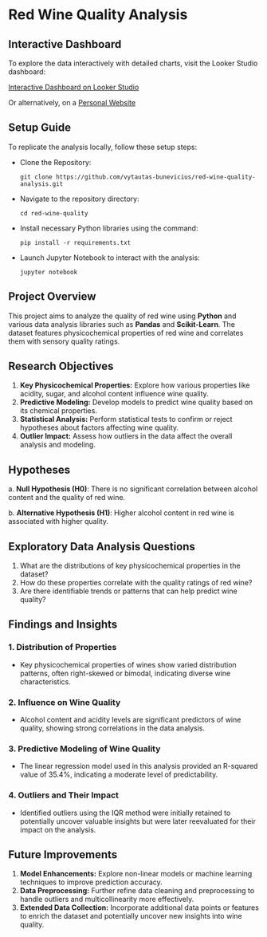 # Red Wine Quality Analysis

## Interactive Dashboard

To explore the data interactively with detailed charts, visit the Looker Studio dashboard:

[Interactive Dashboard on Looker Studio](https://lookerstudio.google.com/u/0/reporting/c4d22105-252e-422d-bb88-c76c667a7f78/page/Aa5yD)

Or alternatively, on a [Personal Website](https://bunevicius.com/project-pages/red-wine-analysis)

## Setup Guide

To replicate the analysis locally, follow these setup steps:

- Clone the Repository:

      git clone https://github.com/vytautas-bunevicius/red-wine-quality-analysis.git

- Navigate to the repository directory:

      cd red-wine-quality

- Install necessary Python libraries using the command:

      pip install -r requirements.txt

- Launch Jupyter Notebook to interact with the analysis:

      jupyter notebook

## Project Overview

This project aims to analyze the quality of red wine using **Python** and various data analysis libraries such as **Pandas** and **Scikit-Learn**. The dataset features physicochemical properties of red wine and correlates them with sensory quality ratings.

## Research Objectives

1. **Key Physicochemical Properties:** Explore how various properties like acidity, sugar, and alcohol content influence wine quality.
2. **Predictive Modeling:** Develop models to predict wine quality based on its chemical properties.
3. **Statistical Analysis:** Perform statistical tests to confirm or reject hypotheses about factors affecting wine quality.
4. **Outlier Impact:** Assess how outliers in the data affect the overall analysis and modeling.

## Hypotheses

a. **Null Hypothesis (H0)**: There is no significant correlation between alcohol content and the quality of red wine.

b. **Alternative Hypothesis (H1)**: Higher alcohol content in red wine is associated with higher quality.

## Exploratory Data Analysis Questions

1. What are the distributions of key physicochemical properties in the dataset?
2. How do these properties correlate with the quality ratings of red wine?
3. Are there identifiable trends or patterns that can help predict wine quality?

## Findings and Insights

### 1. Distribution of Properties
- Key physicochemical properties of wines show varied distribution patterns, often right-skewed or bimodal, indicating diverse wine characteristics.

### 2. Influence on Wine Quality
- Alcohol content and acidity levels are significant predictors of wine quality, showing strong correlations in the data analysis.

### 3. Predictive Modeling of Wine Quality
- The linear regression model used in this analysis provided an R-squared value of 35.4%, indicating a moderate level of predictability.

### 4. Outliers and Their Impact
- Identified outliers using the IQR method were initially retained to potentially uncover valuable insights but were later reevaluated for their impact on the analysis.

## Future Improvements

1. **Model Enhancements:** Explore non-linear models or machine learning techniques to improve prediction accuracy.
2. **Data Preprocessing:** Further refine data cleaning and preprocessing to handle outliers and multicollinearity more effectively.
3. **Extended Data Collection:** Incorporate additional data points or features to enrich the dataset and potentially uncover new insights into wine quality.
